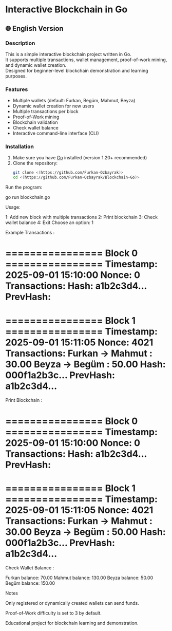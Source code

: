 # Interactive Blockchain in Go

## 🌐 English Version

### Description
This is a simple interactive blockchain project written in Go.  
It supports multiple transactions, wallet management, proof-of-work mining, and dynamic wallet creation.  
Designed for beginner-level blockchain demonstration and learning purposes.

### Features
- Multiple wallets (default: Furkan, Begüm, Mahmut, Beyza)  
- Dynamic wallet creation for new users  
- Multiple transactions per block  
- Proof-of-Work mining  
- Blockchain validation  
- Check wallet balance  
- Interactive command-line interface (CLI)

### Installation
1. Make sure you have [Go](https://golang.org/dl/) installed (version 1.20+ recommended)  
2. Clone the repository:  
   ```bash
   git clone <(https://github.com/Furkan-Ozbayrak)>
   cd <(https://github.com/Furkan-Ozbayrak/Blockchain-Go)>

Run the program:

go run blockchain.go

Usage:

1: Add new block with multiple transactions
2: Print blockchain
3: Check wallet balance
4: Exit
Choose an option: 1

Example Transactions : 

================ Block 0 ================
Timestamp: 2025-09-01 15:10:00
Nonce: 0
Transactions:
Hash: a1b2c3d4...
PrevHash: 
=========================================

================ Block 1 ================
Timestamp: 2025-09-01 15:11:05
Nonce: 4021
Transactions:
  Furkan -> Mahmut : 30.00
  Beyza -> Begüm : 50.00
Hash: 000f1a2b3c...
PrevHash: a1b2c3d4...
=========================================
Print Blockchain : 

================ Block 0 ================
Timestamp: 2025-09-01 15:10:00
Nonce: 0
Transactions:
Hash: a1b2c3d4...
PrevHash: 
=========================================

================ Block 1 ================
Timestamp: 2025-09-01 15:11:05
Nonce: 4021
Transactions:
  Furkan -> Mahmut : 30.00
  Beyza -> Begüm : 50.00
Hash: 000f1a2b3c...
PrevHash: a1b2c3d4...
=========================================

Check Wallet Balance : 

Furkan balance: 70.00
Mahmut balance: 130.00
Beyza balance: 50.00
Begüm balance: 150.00

Notes

Only registered or dynamically created wallets can send funds.

Proof-of-Work difficulty is set to 3 by default.

Educational project for blockchain learning and demonstration.

